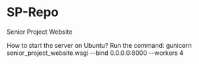 # SP-Repo
Senior Project Website

How to start the server on Ubuntu?
Run the command: gunicorn senior_project_website.wsgi --bind 0.0.0.0:8000 --workers 4
